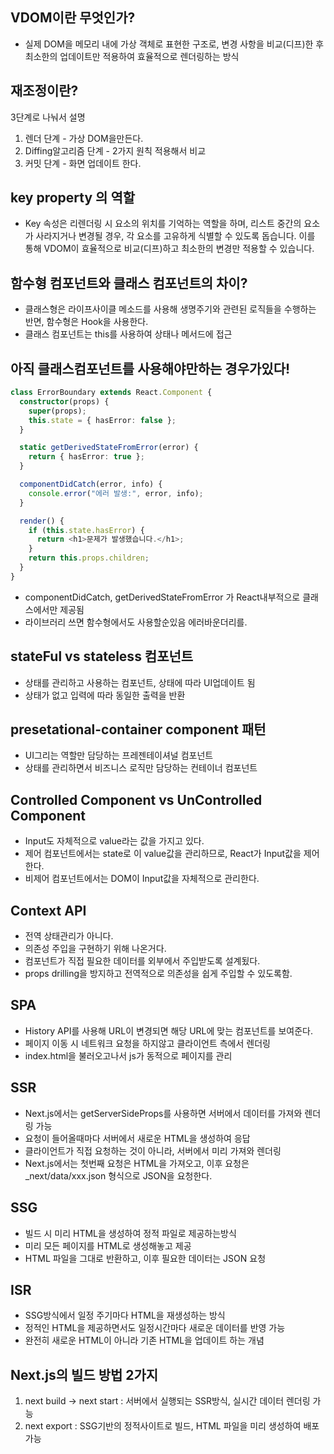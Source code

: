 ## VDOM이란 무엇인가?
- 실제 DOM을 메모리 내에 가상 객체로 표현한 구조로, 변경 사항을 비교(디프)한 후 최소한의 업데이트만 적용하여 효율적으로 렌더링하는 방식

## 재조정이란?
3단계로 나눠서 설명
1. 렌더 단계 - 가상 DOM을만든다.
2. Diffing알고리즘 단계 - 2가지 원칙 적용해서 비교
3. 커밋 단계 - 화면 업데이트 한다.

## key property 의 역할
- Key 속성은 리렌더링 시 요소의 위치를 기억하는 역할을 하며, 리스트 중간의 요소가 사라지거나 변경될 경우, 각 요소를 고유하게 식별할 수 있도록 돕습니다. 이를 통해 VDOM이 효율적으로 비교(디프)하고 최소한의 변경만 적용할 수 있습니다.


## 함수형 컴포넌트와 클래스 컴포넌트의 차이?
- 클래스형은 라이프사이클 메소드를 사용해 생명주기와 관련된 로직들을 수행하는 반면, 함수형은 Hook을 사용한다.
- 클래스 컴포넌트는 this를 사용하여 상태나 메서드에 접근


## 아직 클래스컴포넌트를 사용해야만하는 경우가있다!
```typescript
class ErrorBoundary extends React.Component {
  constructor(props) {
    super(props);
    this.state = { hasError: false };
  }

  static getDerivedStateFromError(error) {
    return { hasError: true };
  }

  componentDidCatch(error, info) {
    console.error("에러 발생:", error, info);
  }

  render() {
    if (this.state.hasError) {
      return <h1>문제가 발생했습니다.</h1>;
    }
    return this.props.children;
  }
}
```
- componentDidCatch, getDerivedStateFromError 가 React내부적으로 클래스에서만 제공됨
- 라이브러리 쓰면 함수형에서도 사용할순있음 에러바운더리를.


## stateFul vs stateless 컴포넌트
- 상태를 관리하고 사용하는 컴포넌트, 상태에 따라 UI업데이트 됨
- 상태가 없고 입력에 따라 동일한 출력을 반환

## presetational-container component 패턴
- UI그리는 역할만 담당하는 프레젠테이셔널 컴포넌트
- 상태를 관리하면서 비즈니스 로직만 담당하는 컨테이너 컴포넌트


## Controlled Component vs UnControlled Component
- Input도 자체적으로 value라는 값을 가지고 있다. 
- 제어 컴포넌트에서는 state로 이 value값을 관리하므로, React가 Input값을 제어한다.
- 비제어 컴포넌트에서는 DOM이 Input값을 자체적으로 관리한다.


## Context API
- 전역 상태관리가 아니다. 
- 의존성 주입을 구현하기 위해 나온거다.
- 컴포넌트가 직접 필요한 데이터를 외부에서 주입받도록 설계됬다.
- props drilling을 방지하고 전역적으로 의존성을 쉽게 주입할 수 있도록함.

## SPA
- History API를 사용해 URL이 변경되면 해당 URL에 맞는 컴포넌트를 보여준다.
- 페이지 이동 시 네트워크 요청을 하지않고 클라이언트 측에서 렌더링
- index.html을 불러오고나서 js가 동적으로 페이지를 관리

## SSR
- Next.js에서는 getServerSideProps를 사용하면 서버에서 데이터를 가져와 렌더링 가능
- 요청이 들어올때마다 서버에서 새로운 HTML을 생성하여 응답
- 클라이언트가 직접 요청하는 것이 아니라, 서버에서 미리 가져와 렌더링
- Next.js에서는 첫번째 요청은 HTML을 가져오고, 이후 요청은 _next/data/xxx.json 형식으로 JSON을 요청한다.

## SSG
- 빌드 시 미리 HTML을 생성하여 정적 파일로 제공하는방식
- 미리 모든 페이지를 HTML로 생성해놓고 제공
- HTML 파일을 그대로 반환하고, 이후 필요한 데이터는 JSON 요청


## ISR
- SSG방식에서 일정 주기마다 HTML을 재생성하는 방식
- 정적인 HTML을 제공하면서도 일정시간마다 새로운 데이터를 반영 가능
- 완전히 새로운 HTML이 아니라 기존 HTML을 업데이트 하는 개념


## Next.js의 빌드 방법 2가지
1. next build -> next start : 서버에서 실행되는 SSR방식, 실시간 데이터 렌더링 가능
2. next export : SSG기반의 정적사이트로 빌드, HTML 파일을 미리 생성하여 배포가능


